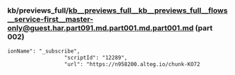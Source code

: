 ### kb/previews_full/kb__previews_full__kb__previews_full__flows__service-first__master-only@guest.har.part091.md.part001.md.part001.md (part 002)

```md
ionName": "_subscribe",
                  "scriptId": "12289",
                  "url": "https://n958200.alteg.io/chunk-KO72
```

```
